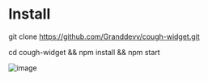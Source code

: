 # Install

git clone https://github.com/Granddevv/cough-widget.git

cd cough-widget && npm install && npm start

![image](https://user-images.githubusercontent.com/31965726/231397342-1510135e-aac6-4279-b543-2364f1f948ac.png)
